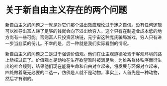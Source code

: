 # 关于新自由主义存在的两个问题

新自由主义的问题之一就是对它们那个溢出效应理论过于迷之自信。没有任何逻辑可以推导出富人赚了足够的钱就会向下溢出给穷人。这个只有在制造业成本低的地方尚有一些可能。否则富人只投资区块链，元宇宙这种庞氏骗局游戏，穷人只有进一步当韭菜的份儿。不幸的是，后一种就是我们实际看到的情况。

新自由主义的问题之二是过于强调价值观。他们在让主观道德凌驾于客观环境的路上矫枉过正了。价值观本是动物在生存欲望暂时被满足后，为维系群体秩序而衍生出的社会规则，结果他们现在能将生命和自由对立起来，将发展与环保对立起来，四处做着毫无必要的二选一，仿佛是人就不是动物，事实上，人首先是一种动物，然后才有别的。

